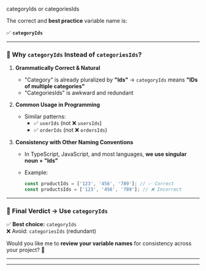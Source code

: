 
categoryIds or categoriesIds


The correct and **best practice** variable name is:

✅ **`categoryIds`**

---

### **🚀 Why `categoryIds` Instead of `categoriesIds`?**

1. **Grammatically Correct & Natural**
    
    - "Category" is already pluralized by **"Ids"** → `categoryIds` means **"IDs of multiple categories"**
    - "CategoriesIds" is awkward and redundant
2. **Common Usage in Programming**
    
    - Similar patterns:
        - ✅ `userIds` (not ❌ `usersIds`)
        - ✅ `orderIds` (not ❌ `ordersIds`)
3. **Consistency with Other Naming Conventions**
    
    - In TypeScript, JavaScript, and most languages, **we use singular noun + "Ids"**
    - Example:
        
        ```typescript
        const productIds = ['123', '456', '789']; // ✅ Correct
        const productsIds = ['123', '456', '789']; // ❌ Incorrect
        ```
        

---

### **📌 Final Verdict → Use `categoryIds`**

✅ **Best choice:** `categoryIds`  
❌ Avoid: `categoriesIds` (redundant)

Would you like me to **review your variable names** for consistency across your project? 🚀


----
----


